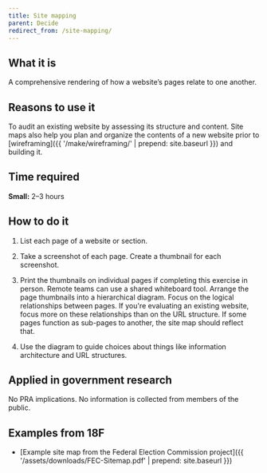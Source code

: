 ```yaml
---
title: Site mapping
parent: Decide
redirect_from: /site-mapping/
---
```


## What it is

A comprehensive rendering of how a website’s pages relate to one another.

## Reasons to use it

To audit an existing website by assessing its structure and content. Site maps also help you plan and organize the contents of a new website prior to [wireframing]({{ '/make/wireframing/' | prepend: site.baseurl }}) and building it.

## Time required

**Small:** 2–3 hours

## How to do it

1. List each page of a website or section.

2. Take a screenshot of each page. Create a thumbnail for each screenshot.

3. Print the thumbnails on individual pages if completing this exercise in person. Remote teams can use a shared whiteboard tool. Arrange the page thumbnails into a hierarchical diagram. Focus on the logical relationships between pages. If you're evaluating an existing website, focus more on these relationships than on the URL structure. If some pages function as sub-pages to another, the site map should reflect that.

4. Use the diagram to guide choices about things like information architecture and URL structures.

## Applied in government research

No PRA implications. No information is collected from members of the public.

## Examples from 18F

- [Example site map from the Federal Election Commission project]({{ '/assets/downloads/FEC-Sitemap.pdf' | prepend: site.baseurl }})
